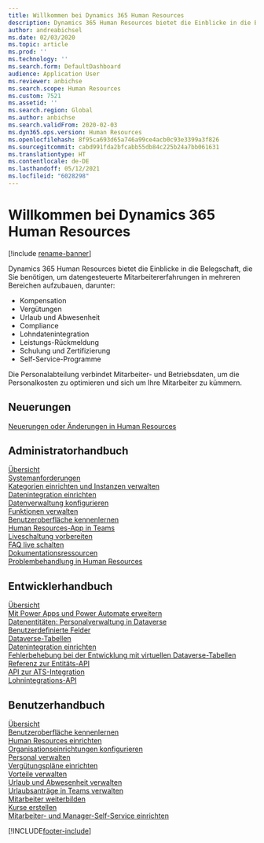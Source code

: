 ```yaml
---
title: Willkommen bei Dynamics 365 Human Resources
description: Dynamics 365 Human Resources bietet die Einblicke in die Belegschaft, die Sie benötigen, um datengesteuerte Mitarbeitererfahrungen in mehreren Bereichen aufzubauen.
author: andreabichsel
ms.date: 02/03/2020
ms.topic: article
ms.prod: ''
ms.technology: ''
ms.search.form: DefaultDashboard
audience: Application User
ms.reviewer: anbichse
ms.search.scope: Human Resources
ms.custom: 7521
ms.assetid: ''
ms.search.region: Global
ms.author: anbichse
ms.search.validFrom: 2020-02-03
ms.dyn365.ops.version: Human Resources
ms.openlocfilehash: 8f95ca693d65a746a99ce4acb0c93e3399a3f826
ms.sourcegitcommit: cabd991fda2bfcabb55db84c225b24a7bb061631
ms.translationtype: HT
ms.contentlocale: de-DE
ms.lasthandoff: 05/12/2021
ms.locfileid: "6028298"
---
```

# <a name="welcome-to-dynamics-365-human-resources"></a>Willkommen bei Dynamics 365 Human Resources

[!include [rename-banner](~/includes/cc-data-platform-banner.md)]

Dynamics 365 Human Resources bietet die Einblicke in die Belegschaft, die Sie benötigen, um datengesteuerte Mitarbeitererfahrungen in mehreren Bereichen aufzubauen, darunter:

- Kompensation
- Vergütungen
- Urlaub und Abwesenheit
- Compliance
- Lohndatenintegration
- Leistungs-Rückmeldung
- Schulung und Zertifizierung
- Self-Service-Programme

Die Personalabteilung verbindet Mitarbeiter- und Betriebsdaten, um die Personalkosten zu optimieren und sich um Ihre Mitarbeiter zu kümmern.

## <a name="whats-new"></a>Neuerungen

[Neuerungen oder Änderungen in Human Resources](hr-admin-whats-new.md)

## <a name="administrator-guide"></a>Administratorhandbuch

[Übersicht](hr-admin-overview.md)</br>
[Systemanforderungen](hr-admin-system-requirements.md)</br>
[Kategorien einrichten und Instanzen verwalten](hr-admin-setup-provision.md)</br>
[Datenintegration einrichten](hr-admin-integration-choose-technology.md)</br>
[Datenverwaltung konfigurieren](../fin-ops-core/dev-itpro/data-entities/data-entities-data-packages.md?toc=/dynamics365/human-resources/toc.json)</br>
[Funktionen verwalten](hr-admin-manage-features.md)</br>
[Benutzeroberfläche kennenlernen](../fin-ops-core/fin-ops/get-started/user-interface-elements.md?toc=/dynamics365/human-resources/toc.json)</br>
[Human Resources-App in Teams](hr-admin-teams-leave-app.md)</br>
[Liveschaltung vorbereiten](hr-admin-go-live-prepare.md)</br>
[FAQ live schalten](hr-admin-go-live-faq.md)</br>
[Dokumentationsressourcen](../fin-ops-core/fin-ops/get-started/help-overview.md?toc=/dynamics365/human-resources/toc.json)</br>
[Problembehandlung in Human Resources](../fin-ops-core/dev-itpro/lifecycle-services/lcs-support.md)

## <a name="developer-guide"></a>Entwicklerhandbuch

[Übersicht](hr-developer-overview.md)</br>
[Mit Power Apps und Power Automate erweitern](hr-developer-power-apps.md)</br>
[Datenentitäten: Personalverwaltung in Dataverse](hr-developer-entities.md)</br>
[Benutzerdefinierte Felder](hr-developer-custom-fields.md)</br>
[Dataverse-Tabellen](hr-developer-entities.md)</br>
[Datenintegration einrichten](hr-admin-integration-choose-technology.md)</br>
[Fehlerbehebung bei der Entwicklung mit virtuellen Dataverse-Tabellen](hr-developer-optimize-virtual-table-queries.md)</br>
[Referenz zur Entitäts-API](hr-developer-api-authentication.md)</br>
[API zur ATS-Integration](hr-admin-integration-ats-api-introduction.md)</br>
[Lohnintegrations-API](hr-admin-integration-payroll-api-introduction.md)

## <a name="user-guide"></a>Benutzerhandbuch

[Übersicht](hr-hrpro-overview.md)</br>
[Benutzeroberfläche kennenlernen](../fin-ops-core/fin-ops/get-started/user-interface-elements.md?toc=/dynamics365/human-resources/toc.json)</br>
[Human Resources einrichten](hr-setup-parameters.md)</br>
[Organisationseinrichtungen konfigurieren](../fin-ops-core/fin-ops/organization-administration/organization-administration-home-page.md?toc=/dynamics365/human-resources/toc.json)</br>
[Personal verwalten](hr-personnel-departments-jobs-positions.md)</br>
[Vergütungspläne einrichten](hr-compensation-overview.md)</br>
[Vorteile verwalten](hr-benefits-management-overview.md)</br>
[Urlaub und Abwesenheit verwalten](hr-leave-and-absence-overview.md)</br>
[Urlaubsanträge in Teams verwalten](hr-teams-leave-app.md)</br>
[Mitarbeiter weiterbilden](hr-develop-performance-management-overview.md)</br>
[Kurse erstellen](hr-learning-courses.md)</br>
[Mitarbeiter- und Manager-Self-Service einrichten](hr-employee-manager-self-service-overview.md)

[!INCLUDE[footer-include](../includes/footer-banner.md)]
